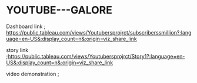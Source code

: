 # YOUTUBE---GALORE



Dashboard link ; https://public.tableau.com/views/Youtubersprojrct/subscriberssmillion?:language=en-US&:display_count=n&:origin=viz_share_link




story link ;https://public.tableau.com/views/Youtubersprojrct/Story1?:language=en-US&:display_count=n&:origin=viz_share_link




video demonstration ;
